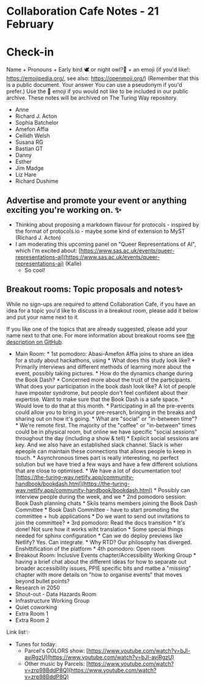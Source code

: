 # Collaboration Cafe Notes - 21 February

# Check-in

Name + Pronouns + Early bird 🕊️ or night owl?🦉 + an emoji (if you'd like!: https://emojipedia.org/, see also: https://openmoji.org/)
(Remember that this is a public document. Your answer You can use a pseudonym if you'd prefer.) Use the 🤫 emoji if you would not like to be included in our public archive. These notes will be archived on The Turing Way repository.

*  Anne
*  Richard J. Acton
*  Sophia Batchelor
*  Amefon Affia
*  Ceilidh Welsh
*  Susana RG
* Bastian GT
*  Danny 
*  Esther
* Jim Madge
* Liz Hare
*  Richard Dushime 

## Advertise and promote your event or anything exciting you're working on. ✨ 

* Thinking about proposing a markdown flavour for protocols - inspired by the format of protocols.io - maybe some kind of extension to MyST (Richard J. Acton)
*  I am moderating this upcoming panel on "Queer Representations of AI", which I'm excited about: [https://www.sas.ac.uk/events/queer-representations-ai](https://www.sas.ac.uk/events/queer-representations-ai) (Kalle)
    * So cool!

## Breakout rooms: Topic proposals and notes✨ 
While no sign-ups are required to attend Collaboration Cafe, if you have an idea for a topic you'd like to discuss in a breakout room, please add it below and put your name next to it. 

If you like one of the topics that are already suggested, please add your name next to that one. For more information about breakout rooms see [the description on GitHub](https://github.com/alan-turing-institute/the-turing-way/blob/master/project_management/online-collaboration-cafe.md#breakout-rooms).

* Main Room:
      *  1st pomodoro: Abasi-Amefon Affia joins to share an idea for a study about hackathons, using 
         * What does this study look like?
         * Primarily interviews and different methods of learning more about the event, possibly taking pictures.
         * How do the dynamics change during the Book Dash?
         * Concerned more about the trust of the participants. What does your participation in the book dash look like? A lot of people have imposter syndrome, but people don't feel confident about their expertise. Want to make sure that the Book Dash is a safe space.
         * Would love to do that at this month.
         * Participating in all the pre-events could allow you to bring in.your pre-resarch, bringing in the breaks and sharing out on how it's going.
         * What  are "social" or "in-between time"?
         * We're remote first. The majority of the "coffee" or "in-between" times could be in physical room, but online we have specific "social sessions" throughout the day (including a show \& tell)
         * Explicit social sessions are key. And we also have an established slack channel. Slack is wher epeople can maintain these connections that allows people to keep in touch.
         * Asynchronous times part is really interesting, no perfect solution but we have tried a few ways and have a few different solutions that are close to optimised.
         * We have a lot of documentation too! [https://the-turing-way.netlify.app/community-handbook/bookdash.html](https://the-turing-way.netlify.app/community-handbook/bookdash.html) 
         * Possibly can interview people during the week, and we 
      * 2nd pomodoro session: Book Dash planning chats
         * Skils teams members joining the Book Dash Committee
         * Book Dash Committee - have to start promoting the committee + hub applications
         * Do we want to send out invitations to join the committee?
      * 3rd pomodoro: Read the docs transition
         * It's done! Not sure how it works wiht translation
         * Some special things needed for sphinx configuration
         * Can we do deploy previews like Netlify? Yes. Can integrate.
         * Why RTD? Our philosophy has diverged. Enshittification of the platform
      * 4th pomodoro: Open room
* Breakout Room: Inclusive Events chapter/Accessibility Working Group
      * having a brief chat about the different ideas for how to separate out broader accessibility issues, PPIE specific bits and matbe a "missing" chapter with more details on "how to organise events" that moves beyond bullet points?
* Research  in 2050
* Shout-out - Data Hazards Room
* Infrastructure Working Group
* Quiet coworking
* Extra Room 1
* Extra Room 2

Link list✨ 

* Tunes for today:
    * Parcel's COLORS show: [https://www.youtube.com/watch?v=bJl-avjRgzU](https://www.youtube.com/watch?v=bJl-avjRgzU)
    * Other music by Parcels: [https://www.youtube.com/watch?v=zrp98BddP8Q](https://www.youtube.com/watch?v=zrp98BddP8Q)